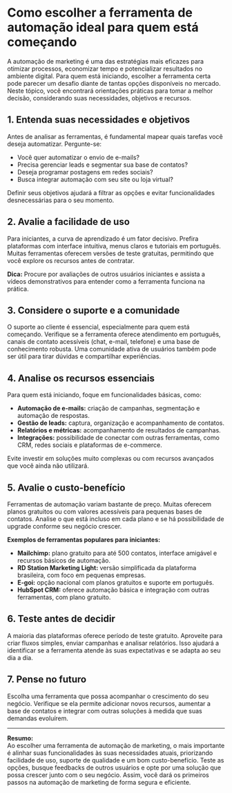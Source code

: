 
# Como escolher a ferramenta de automação ideal para quem está começando

A automação de marketing é uma das estratégias mais eficazes para otimizar processos, economizar tempo e potencializar resultados no ambiente digital. Para quem está iniciando, escolher a ferramenta certa pode parecer um desafio diante de tantas opções disponíveis no mercado. Neste tópico, você encontrará orientações práticas para tomar a melhor decisão, considerando suas necessidades, objetivos e recursos.

## 1. Entenda suas necessidades e objetivos

Antes de analisar as ferramentas, é fundamental mapear quais tarefas você deseja automatizar. Pergunte-se:

- Você quer automatizar o envio de e-mails?
- Precisa gerenciar leads e segmentar sua base de contatos?
- Deseja programar postagens em redes sociais?
- Busca integrar automação com seu site ou loja virtual?

Definir seus objetivos ajudará a filtrar as opções e evitar funcionalidades desnecessárias para o seu momento.

## 2. Avalie a facilidade de uso

Para iniciantes, a curva de aprendizado é um fator decisivo. Prefira plataformas com interface intuitiva, menus claros e tutoriais em português. Muitas ferramentas oferecem versões de teste gratuitas, permitindo que você explore os recursos antes de contratar.

**Dica:** Procure por avaliações de outros usuários iniciantes e assista a vídeos demonstrativos para entender como a ferramenta funciona na prática.

## 3. Considere o suporte e a comunidade

O suporte ao cliente é essencial, especialmente para quem está começando. Verifique se a ferramenta oferece atendimento em português, canais de contato acessíveis (chat, e-mail, telefone) e uma base de conhecimento robusta. Uma comunidade ativa de usuários também pode ser útil para tirar dúvidas e compartilhar experiências.

## 4. Analise os recursos essenciais

Para quem está iniciando, foque em funcionalidades básicas, como:

- **Automação de e-mails:** criação de campanhas, segmentação e automação de respostas.
- **Gestão de leads:** captura, organização e acompanhamento de contatos.
- **Relatórios e métricas:** acompanhamento de resultados de campanhas.
- **Integrações:** possibilidade de conectar com outras ferramentas, como CRM, redes sociais e plataformas de e-commerce.

Evite investir em soluções muito complexas ou com recursos avançados que você ainda não utilizará.

## 5. Avalie o custo-benefício

Ferramentas de automação variam bastante de preço. Muitas oferecem planos gratuitos ou com valores acessíveis para pequenas bases de contatos. Analise o que está incluso em cada plano e se há possibilidade de upgrade conforme seu negócio crescer.

**Exemplos de ferramentas populares para iniciantes:**
- **Mailchimp:** plano gratuito para até 500 contatos, interface amigável e recursos básicos de automação.
- **RD Station Marketing Light:** versão simplificada da plataforma brasileira, com foco em pequenas empresas.
- **E-goi:** opção nacional com planos gratuitos e suporte em português.
- **HubSpot CRM:** oferece automação básica e integração com outras ferramentas, com plano gratuito.

## 6. Teste antes de decidir

A maioria das plataformas oferece período de teste gratuito. Aproveite para criar fluxos simples, enviar campanhas e analisar relatórios. Isso ajudará a identificar se a ferramenta atende às suas expectativas e se adapta ao seu dia a dia.

## 7. Pense no futuro

Escolha uma ferramenta que possa acompanhar o crescimento do seu negócio. Verifique se ela permite adicionar novos recursos, aumentar a base de contatos e integrar com outras soluções à medida que suas demandas evoluírem.

---

**Resumo:**  
Ao escolher uma ferramenta de automação de marketing, o mais importante é alinhar suas funcionalidades às suas necessidades atuais, priorizando facilidade de uso, suporte de qualidade e um bom custo-benefício. Teste as opções, busque feedbacks de outros usuários e opte por uma solução que possa crescer junto com o seu negócio. Assim, você dará os primeiros passos na automação de marketing de forma segura e eficiente.
```
